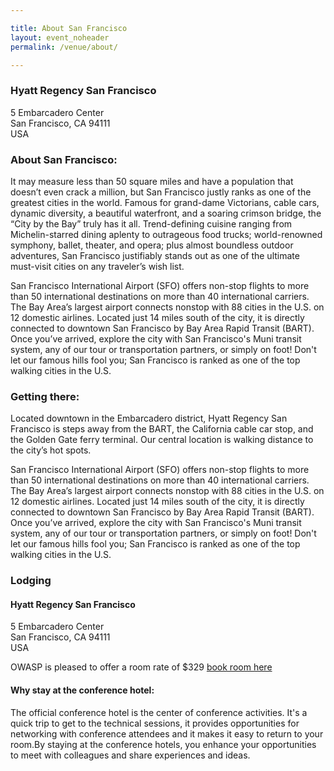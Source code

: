 ```yaml
---

title: About San Francisco
layout: event_noheader
permalink: /venue/about/

---
```


### Hyatt Regency San Francisco
5 Embarcadero Center <br>
San Francisco, CA 94111<br>
USA

### About San Francisco:

<p>It may measure less than 50 square miles and have a population that doesn’t even crack a million, but San Francisco justly ranks as one of the greatest cities in the world. Famous for grand-dame Victorians, cable cars, dynamic diversity, a beautiful waterfront, and a soaring crimson bridge, the “City by the Bay” truly has it all. Trend-defining cuisine ranging from Michelin-starred dining aplenty to outrageous food trucks; world-renowned symphony, ballet, theater, and opera; plus almost boundless outdoor adventures, San Francisco justifiably stands out as one of the ultimate must-visit cities on any traveler’s wish list.</p>
<p>San Francisco International Airport (SFO) offers non-stop flights to more than 50 international destinations on more than 40 international carriers. The Bay Area’s largest airport connects nonstop with 88 cities in the U.S. on 12 domestic airlines. Located just 14 miles south of the city, it is directly connected to downtown San Francisco by Bay Area Rapid Transit (BART). Once you’ve arrived, explore the city with San Francisco's Muni transit system, any of our tour or transportation partners, or simply on foot! Don't let our famous hills fool you; San Francisco is ranked as one of the top walking cities in the U.S.</p>

### Getting there:

<p>Located downtown in the Embarcadero district, Hyatt Regency San Francisco is steps away from the BART, the California cable car stop, and the Golden Gate ferry terminal. Our central location is walking distance to the city’s hot spots.</p>
<p>San Francisco International Airport (SFO) offers non-stop flights to more than 50 international destinations on more than 40 international carriers. The Bay Area’s largest airport connects nonstop with 88 cities in the U.S. on 12 domestic airlines. Located just 14 miles south of the city, it is directly connected to downtown San Francisco by Bay Area Rapid Transit (BART). Once you’ve arrived, explore the city with San Francisco's Muni transit system, any of our tour or transportation partners, or simply on foot! Don't let our famous hills fool you; San Francisco is ranked as one of the top walking cities in the U.S.</p>



### Lodging 

#### Hyatt Regency San Francisco
5 Embarcadero Center<br>
San Francisco, CA 94111<br>
USA

OWASP is pleased to offer a room rate of $329 [book room here](https://hotelmap.com/events/M2L4M-LV)

#### Why stay at the conference hotel:

The official conference hotel is the center of conference activities. It's a quick trip to get to the technical sessions, it provides opportunities for networking with conference attendees and it makes it easy to return to your room.By staying at the conference hotels, you enhance your opportunities to meet with colleagues and share experiences and ideas. 

